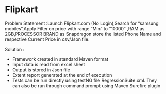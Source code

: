 # Flipkart
Problem Statement :Launch Flipkart.com (No Login),Search for “samsung mobiles“,Apply Filter on price with range “Min” to “10000” ,RAM as 2GB,PROCESSOR BRAND as Snapdragon
store the listed Phone Name and respective Current Price in csv/Json file.

Solution :
- Framework created in standard Maven format
- Input data is read from excel sheet
- Output is stored in Json file
- Extent report generated at the end of execution
- Tests can be run directly using testNG file RegressionSuite.xml. They can also be run through command prompt using Maven Surefire plugin

